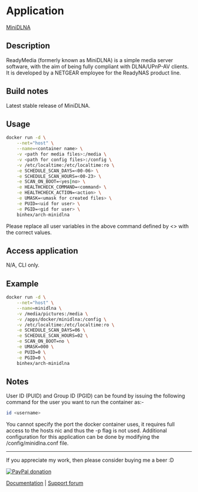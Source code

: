 # Application

[MiniDLNA](http://minidlna.sourceforge.net/)

## Description

ReadyMedia (formerly known as MiniDLNA) is a simple media server software, with
the aim of being fully compliant with DLNA/UPnP-AV clients. It is developed by a
NETGEAR employee for the ReadyNAS product line.

## Build notes

Latest stable release of MiniDLNA.

## Usage

```bash
docker run -d \
    --net="host" \
    --name=<container name> \
    -v <path for media files>:/media \
    -v <path for config files>:/config \
    -v /etc/localtime:/etc/localtime:ro \
    -e SCHEDULE_SCAN_DAYS=<00-06> \
    -e SCHEDULE_SCAN_HOURS=<00-23> \
    -e SCAN_ON_BOOT=<yes|no> \
    -e HEALTHCHECK_COMMAND=<command> \
    -e HEALTHCHECK_ACTION=<action> \
    -e UMASK=<umask for created files> \
    -e PUID=<uid for user> \
    -e PGID=<gid for user> \
    binhex/arch-minidlna
```

Please replace all user variables in the above command defined by <> with the
correct values.

## Access application

N/A, CLI only.

## Example

```bash
docker run -d \
    --net="host" \
    --name=minidlna \
    -v /media/pictures:/media \
    -v /apps/docker/minidlna:/config \
    -v /etc/localtime:/etc/localtime:ro \
    -e SCHEDULE_SCAN_DAYS=06 \
    -e SCHEDULE_SCAN_HOURS=02 \
    -e SCAN_ON_BOOT=no \
    -e UMASK=000 \
    -e PUID=0 \
    -e PGID=0 \
    binhex/arch-minidlna
```

## Notes

User ID (PUID) and Group ID (PGID) can be found by issuing the following command
for the user you want to run the container as:-

```bash
id <username>
```

You cannot specify the port the docker container uses, it requires full access
to the hosts nic and thus the -p flag is not used. Additional configuration for
this application can be done by modifying the /config/minidlna.conf file.
___
If you appreciate my work, then please consider buying me a beer  :D

[![PayPal donation](https://www.paypal.com/en_US/i/btn/btn_donate_SM.gif)](https://www.paypal.com/cgi-bin/webscr?cmd=_s-xclick&hosted_button_id=MM5E27UX6AUU4)

[Documentation](https://github.com/binhex/documentation) | [Support forum](http://forums.unraid.net/index.php?topic=45841.0)

